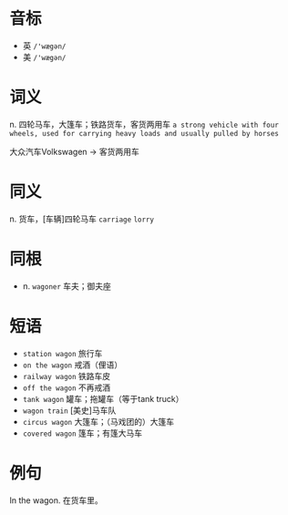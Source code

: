 # 音标

- 英 `/'wægən/`
- 美 `/'wægən/`

# 词义

n. 四轮马车，大篷车；铁路货车，客货两用车
`a strong vehicle with four wheels, used for carrying heavy loads and usually pulled by horses`



大众汽车Volkswagen → 客货两用车

# 同义

n. 货车，[车辆]四轮马车
`carriage` `lorry`

# 同根

- n. `wagoner` 车夫；御夫座

# 短语

- `station wagon` 旅行车
- `on the wagon` 戒酒（俚语）
- `railway wagon` 铁路车皮
- `off the wagon` 不再戒酒
- `tank wagon` 罐车；拖罐车（等于tank truck）
- `wagon train` [美史]马车队
- `circus wagon` 大篷车；（马戏团的）大篷车
- `covered wagon` 篷车；有篷大马车

# 例句

In the wagon.
在货车里。


